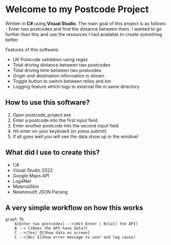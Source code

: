 # Welcome to my Postcode Project

Written in **C#** using **Visual Studio**.
The main goal of this project is as follows - Enter two postcodes and find the distance between them.
I wanted to go further than this and use the resources I had available to create something better.

Features of this software:

 - UK Postcode validation using regex
 - Total driving distance between two postcodes
 - Total driving time between two postcodes
 - Origin and destination information is shown
 - Toggle button to switch between miles and km
 - Logging feature which logs to external file in same directory

## How to use this software?

 1. Open postcode_project.exe
 2. Enter a postcode into the first input field
 3. Enter another postcode into the second input field
 4. Hit enter on  your keyboard (or press submit)
 5. If all goes well you will see the data show up in the window!

## What did I use to create this?

 - C#
 - Visual Studio 2022
 - Google Maps API
 - Log4Net
 - MaterialSkin
 - Newtonsoft JSON Parsing

## A very simple workflow on how this works

```mermaid
graph TD
    A[Enter two postcodes] -->|Hit Enter | B(Call the API)
    B --> C{Does the API have data?}
    C -->|Yes| D[Show data on screen]
    C -->|No| E[Show error message to user and log cause]
  
```
